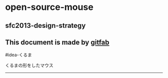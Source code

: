 # open-source-mouse
## sfc2013-design-strategy
This document is made by [gitfab](http://gitfab.org)
---
#idea-くるま




くるまの形をしたマウス

---
